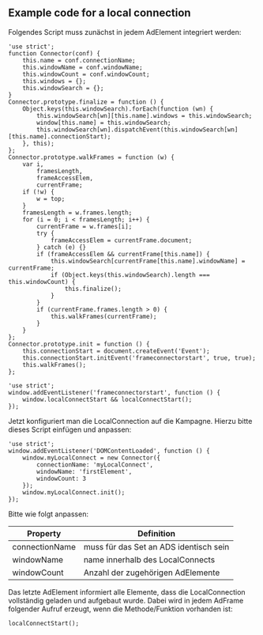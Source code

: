 ## Example code for a local connection

Folgendes Script muss zunächst in jedem AdElement integriert werden:
 
```
'use strict';
function Connector(conf) {
	this.name = conf.connectionName;
	this.windowName = conf.windowName;
	this.windowCount = conf.windowCount;
	this.windows = {};
	this.windowSearch = {};
}
Connector.prototype.finalize = function () {
	Object.keys(this.windowSearch).forEach(function (wn) {
		this.windowSearch[wn][this.name].windows = this.windowSearch;
		window[this.name] = this.windowSearch;
		this.windowSearch[wn].dispatchEvent(this.windowSearch[wn][this.name].connectionStart);
	}, this);
};
Connector.prototype.walkFrames = function (w) {
	var i,
		framesLength,
		frameAccessElem,
		currentFrame;
	if (!w) {
		w = top;
	}
	framesLength = w.frames.length;
	for (i = 0; i < framesLength; i++) {
		currentFrame = w.frames[i];
		try {
			frameAccessElem = currentFrame.document;
		} catch (e) {}
		if (frameAccessElem && currentFrame[this.name]) {
			this.windowSearch[currentFrame[this.name].windowName] = currentFrame;
			if (Object.keys(this.windowSearch).length === this.windowCount) {
				this.finalize();
			}
		}
		if (currentFrame.frames.length > 0) {
			this.walkFrames(currentFrame);
		}
	}
};
Connector.prototype.init = function () {
	this.connectionStart = document.createEvent('Event');
	this.connectionStart.initEvent('frameconnectorstart', true, true);
	this.walkFrames();
};

'use strict';
window.addEventListener('frameconnectorstart', function () {
    window.localConnectStart && localConnectStart();
});
```

Jetzt konfiguriert man die LocalConnection auf die Kampagne.
Hierzu bitte dieses Script einfügen und anpassen:

```
'use strict';
window.addEventListener('DOMContentLoaded', function () {
    window.myLocalConnect = new Connector({
        connectionName: 'myLocalConnect',
        windowName: 'firstElement',
        windowCount: 3
    });
    window.myLocalConnect.init();
});
```
Bitte wie folgt anpassen:

| Property | Definition |
| --- | --- |
| connectionName | muss für das Set an ADS identisch sein |
| windowName | name innerhalb des LocalConnects |
| windowCount | Anzahl der zugehörigen AdElemente |

Das letzte AdElement informiert alle Elemente, dass die LocalConnection vollständig geladen und aufgebaut wurde.
Dabei wird in jedem AdFrame folgender Aufruf erzeugt, wenn die Methode/Funktion vorhanden ist:

```
localConnectStart();
```

